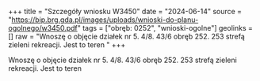 +++
title = "Szczegóły wniosku W3450"
date = "2024-06-14"
source = "https://bip.brg.gda.pl/images/uploads/wnioski-do-planu-ogolnego/w3450.pdf"
tags = ["obręb: 0252", "wnioski-ogolne"]
geolinks = []
raw = "Wnoszę o objęcie działek nr 5. 4/8. 43/6 obręb 252. 253 strefą zieleni  rekreacji. Jest to teren "
+++

Wnoszę o objęcie działek nr 5. 4/8. 43/6 obręb 252. 253 strefą zieleni  rekreacji. Jest to teren



